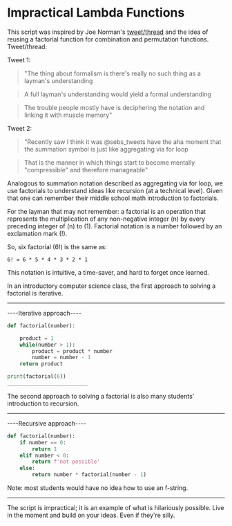 # Impractical Lambda Functions
This script was inspired by Joe Norman's [tweet/thread](https://twitter.com/normonics/status/1450474773411151878?s=20) and the idea of reusing a factorial 
function for combination and permutation functions.
Tweet/thread: 

Tweet 1:
> "The thing about formalism is there's really no such thing as a layman's understanding
 
>   A full layman's understanding would yield a formal understanding
 
>   The trouble people mostly have is deciphering the notation and linking it with muscle memory"

Tweet 2:
>  "Recently saw I think it was 
>   @sebs_tweets
>   have the aha moment that the summation symbol is just like aggregating via for loop

>   That is the manner in which things start to become mentally "compressible" and therefore manageable"




Analogous to summation notation described as aggregating via for loop, we use factorials to understand
ideas like recursion (at a technical level). Given that one can remember their middle school math
introduction to factorials.

For the layman that may not remember: a factorial is an operation that represents the multiplication
of any non-negative integer (n) by every preceding integer of (n) to (1). Factorial notation is a 
number followed by an exclamation mark (!).

So, six factorial (6!) is the same as:

    6! = 6 * 5 * 4 * 3 * 2 * 1

This notation is intuitive, a time-saver, and hard to forget once learned.

In an introductory computer science class, the first approach to solving a factorial is iterative.
__________________________
----Iterative approach----
```python
def factorial(number):

    product = 1
    while(number > 1):
        product = product * number
        number = number - 1
    return product

print(factorial(6))
__________________________
```


The second approach to solving a factorial is also many students' introduction to recursion.
__________________________
----Recursive approach----
```python
def factorial(number):
    if number == 0:
        return 1
    elif number < 0:
        return f'not possible'
    else:
        return number * factorial(number - 1)
```
Note: most students would have no idea how to use an f-string.
__________________________


The script is impractical; it is an example of what is hilariously possible.
Live in the moment and build on your ideas. Even if they're silly.




